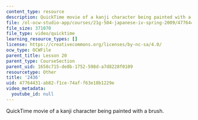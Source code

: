```yaml
---
content_type: resource
description: QuickTime movie of a kanji character being painted with a brush.
file: /ol-ocw-studio-app/courses/21g-504-japanese-iv-spring-2009/47764431ab82f1ce74aff63e18b1229e_2436.mov
file_size: 371070
file_type: video/quicktime
learning_resource_types: []
license: https://creativecommons.org/licenses/by-nc-sa/4.0/
ocw_type: OCWFile
parent_title: Lesson 20
parent_type: CourseSection
parent_uid: 1658c715-de8b-1752-598d-a7d8228f0109
resourcetype: Other
title: '2436'
uid: 47764431-ab82-f1ce-74af-f63e18b1229e
video_metadata:
  youtube_id: null
---
```

QuickTime movie of a kanji character being painted with a brush.